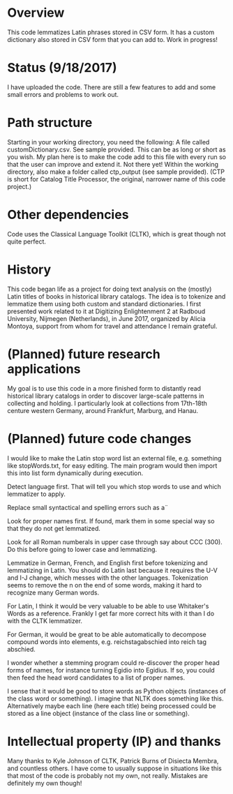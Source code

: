 # Overview 
This code lemmatizes Latin phrases stored in CSV form. It has a custom dictionary also stored in CSV form that you can add to. Work in progress!

# Status (9/18/2017)
I have uploaded the code. There are still a few features to add and some small errors and problems to work out.

# Path structure
Starting in your working directory, you need the following: A file called customDictionary.csv. See sample provided. This can be as long or short as you wish. My plan here is to make the code add to this file with every run so that the user can improve and extend it. Not there yet! Within the working directory, also make a folder called ctp_output (see sample provided). (CTP is short for Catalog Title Processor, the original, narrower name of this code project.)

# Other dependencies
Code uses the Classical Language Toolkit (CLTK), which is great though not quite perfect. 

# History
This code began life as a project for doing text analysis on the (mostly) Latin titles of books in historical library catalogs. The idea is to tokenize and lemmatize them using both custom and standard dictionaries. I first presented work related to it at Digitizing Enlightenment 2 at Radboud University, Nijmegen (Netherlands), in June 2017, organized by Alicia Montoya, support from whom for travel and attendance I remain grateful. 

# (Planned) future research applications
My goal is to use this code in a more finished form to distantly read historical library catalogs in order to discover large-scale patterns in collecting and holding. I particularly look at collections from 17th-18th centure western Germany, around Frankfurt, Marburg, and Hanau. 

# (Planned) future code changes
I would like to make the Latin stop word list an external file, e.g. something like stopWords.txt, for easy editing. The main program would then import this into list form dynamically during execution. 

Detect language first. That will tell you which stop words to use and which lemmatizer to apply.

Replace small syntactical and spelling errors such as a¨

Look for proper names first. If found, mark them in some special way so that they do not get lemmatized.

Look for all Roman numberals in upper case through say about CCC (300). Do this before going to lower case and lemmatizing.

Lemmatize in German, French, and English first before tokenizing and lemmatizing in Latin. You should do Latin last because it requires the U-V and I-J change, which messes with the other languages. Tokenization seems to remove the n on the end of some words, making it hard to recognize many German words.

For Latin, I think it would be very valuable to be able to use Whitaker's Words as a reference. Frankly I get far more correct hits with it than I do with the CLTK lemmatizer.

For German, it would be great to be able automatically to decompose compound words into elements, e.g. reichstagabschied into reich tag abschied.

I wonder whether a stemming program could re-discover the proper head forms of names, for instance turning Egidio into Egidius. If so, you could then feed the head word candidates to a list of proper names.

I sense that it would be good to store words as Python objects (instances of the class word or something). I imagine that NLTK does something like this. Alternatively maybe each line (here each title) being processed could be stored as a line object (instance of the class line or something).


# Intellectual property (IP) and thanks
Many thanks to Kyle Johnson of CLTK, Patrick Burns of Disiecta Membra, and countless others. I have come to usually suppose in situations like this that most of the code is probably not my own, not really. Mistakes are definitely my own though!
